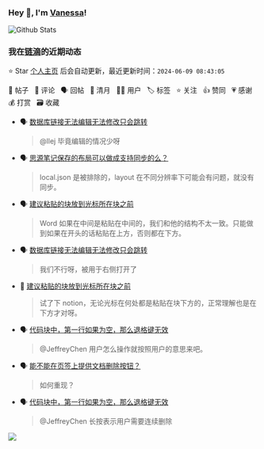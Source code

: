 ### Hey 👋, I'm [Vanessa](http://vanessa.b3log.org/)!

![Github Stats](https://github-readme-stats.vercel.app/api?username=Vanessa219&show_icons=true)

<!--events start -->

### 我在[链滴](https://ld246.com)的近期动态

⭐️ Star [个人主页](https://github.com/Vanessa219/Vanessa219) 后会自动更新，最近更新时间：`2024-06-09 08:43:05`

📝 帖子 &nbsp; 💬 评论 &nbsp; 🗣 回帖 &nbsp; 🌙 清月 &nbsp; 👨‍💻 用户 &nbsp; 🏷️ 标签 &nbsp; ⭐️ 关注 &nbsp; 👍 赞同 &nbsp; 💗 感谢 &nbsp; 💰 打赏 &nbsp; 🗃 收藏

* 🗣 [数据库链接无法编辑无法修改只会跳转](https://ld246.com/article/1717664766709/comment/1717664936917#comments)

  > @llej 毕竟编辑的情况少呀
* 🗣 [思源笔记保存的布局可以做成支持同步的么？](https://ld246.com/article/1717786603262/comment/1717816606625#comments)

  > local.json 是被排除的，layout 在不同分辨率下可能会有问题，就没有同步。
* 🗣 [建议粘贴的块放到光标所在块之前](https://ld246.com/article/1717561430343/comment/1717731571478#comments)

  > Word 如果在中间是粘贴在中间的，我们和他的结构不太一致。只能做到如果在开头的话粘贴在上方，否则都在下方。
* 🗣 [数据库链接无法编辑无法修改只会跳转](https://ld246.com/article/1717664766709/comment/1717664936917#comments)

  > 我们不行呀，被用于右侧打开了
* 💬 [建议粘贴的块放到光标所在块之前](https://ld246.com/article/1717561430343/comment/1717637625220#comments)

  > 试了下 notion，无论光标在何处都是粘贴在块下方的，正常理解也是在下方才对呀。
* 🗣 [代码块中，第一行如果为空，那么退格键无效](https://ld246.com/article/1717394313379/comment/1717395572594#comments)

  > @JeffreyChen 用户怎么操作就按照用户的意思来吧。
* 🗣 [能不能在页签上提供文档删除按钮？](https://ld246.com/article/1717495142035/comment/1717495323154#comments)

  > 如何重现？
* 🗣 [代码块中，第一行如果为空，那么退格键无效](https://ld246.com/article/1717394313379/comment/1717395572594#comments)

  > @JeffreyChen 长按表示用户需要连续删除


<!--events end -->

<a title="Hits" target="_blank" href="https://github.com/Vanessa219/Vanessa219"><img src="https://hits.b3log.org/Vanessa219/Vanessa219.svg"></a>
